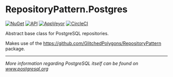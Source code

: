 # RepositoryPattern.Postgres

[![NuGet](https://img.shields.io/nuget/v/GlitchedPolygons.RepositoryPattern.Postgres.svg)](https://www.nuget.org/packages/GlitchedPolygons.RepositoryPattern.Postgres) 
[![API](https://img.shields.io/badge/api-docs-informational.svg)](https://glitchedpolygons.github.io/RepositoryPattern.Postgres/api/index.html)
[![AppVeyor](https://ci.appveyor.com/api/projects/status/3cab2s07ieoojr77/branch/master?svg=true)](https://ci.appveyor.com/project/GlitchedPolygons/repositorypattern-postgres/branch/master)
[![CircleCI](https://circleci.com/gh/GlitchedPolygons/RepositoryPattern.Postgres.svg?style=shield)](https://circleci.com/gh/GlitchedPolygons/RepositoryPattern.Postgres)

Abstract base class for PostgreSQL repositories. 

Makes use of the https://github.com/GlitchedPolygons/RepositoryPattern package.

---

_More information regarding PostgreSQL itself can be found on www.postgresql.org_
